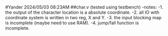 #Yander 2024/05/03 08:23AM
##char.v (tested using testbench)
-notes: 
  -1. the output of the character location is a absolute coordinate.
  -2. all IO with coordinate system is written in two reg, X and Y.
  -3. the input blocking map is incomplete (maybe need to use RAM).
  -4. jump/fall function is incomplete.
